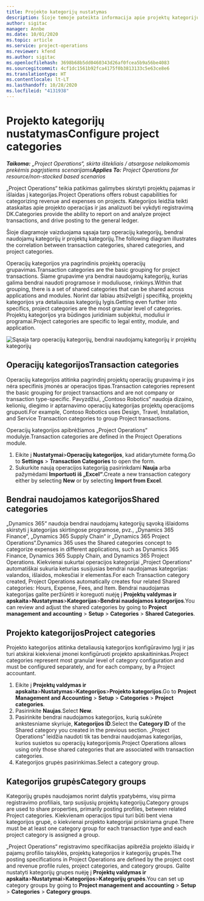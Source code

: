 ```yaml
---
title: Projekto kategorijų nustatymas
description: Šioje temoje pateikta informacija apie projektų kategorijų nustatymą.
author: sigitac
manager: Annbe
ms.date: 10/01/2020
ms.topic: article
ms.service: project-operations
ms.reviewer: kfend
ms.author: sigitac
ms.openlocfilehash: 3698b68b5dd0460343d26af0fcea5b9a56be4083
ms.sourcegitcommit: 4cf1dc1561b92fca4175f0b3813133c5e63ce8e6
ms.translationtype: HT
ms.contentlocale: lt-LT
ms.lasthandoff: 10/28/2020
ms.locfileid: "4131938"
---
```

# <a name="configure-project-categories"></a><span data-ttu-id="aa4dd-103">Projekto kategorijų nustatymas</span><span class="sxs-lookup"><span data-stu-id="aa4dd-103">Configure project categories</span></span>

<span data-ttu-id="aa4dd-104">_**Taikoma:** „Project Operations“, skirta ištekliais / atsargose nelaikomomis prekėmis pagrįstiems scenarijams_</span><span class="sxs-lookup"><span data-stu-id="aa4dd-104">_**Applies To:** Project Operations for resource/non-stocked based scenarios_</span></span>

<span data-ttu-id="aa4dd-105">„Project Operations“ teikia patikimas galimybes skirstyti projektų pajamas ir išlaidas į kategorijas.</span><span class="sxs-lookup"><span data-stu-id="aa4dd-105">Project Operations offers robust capabilities for categorizing revenue and expenses on projects.</span></span> <span data-ttu-id="aa4dd-106">Kategorijos leidžia teikti ataskaitas apie projekto operacijas ir jas analizuoti bei vykdyti registravimą DK.</span><span class="sxs-lookup"><span data-stu-id="aa4dd-106">Categories provide the ability to report on and analyze project transactions, and drive posting to the general ledger.</span></span>

<span data-ttu-id="aa4dd-107">Šioje diagramoje vaizduojama sąsaja tarp operacijų kategorijų, bendrai naudojamų kategorijų ir projektų kategorijų.</span><span class="sxs-lookup"><span data-stu-id="aa4dd-107">The following diagram illustrates the correlation between transaction categories, shared categories, and project categories.</span></span> 

<span data-ttu-id="aa4dd-108">Operacijų kategorijos yra pagrindinis projektų operacijų grupavimas.</span><span class="sxs-lookup"><span data-stu-id="aa4dd-108">Transaction categories are the basic grouping for project transactions.</span></span> <span data-ttu-id="aa4dd-109">Šiame grupavime yra bendrai naudojamų kategorijų, kurias galima bendrai naudoti programose ir moduliuose, rinkinys.</span><span class="sxs-lookup"><span data-stu-id="aa4dd-109">Within that grouping, there is a set of shared categories that can be shared across applications and modules.</span></span> <span data-ttu-id="aa4dd-110">Norint dar labiau atsižvelgti į specifiką, projektų kategorijos yra detaliausias kategorijų lygis.</span><span class="sxs-lookup"><span data-stu-id="aa4dd-110">Getting even further into specifics, project categories are the most granular level of categories.</span></span> <span data-ttu-id="aa4dd-111">Projektų kategorijos yra būdingos juridiniam subjektui, moduliui ir programai.</span><span class="sxs-lookup"><span data-stu-id="aa4dd-111">Project categories are specific to legal entity, module, and application.</span></span>

![Sąsaja tarp operacijų kategorijų, bendrai naudojamų kategorijų ir projektų kategorijų](media/project-categories.png)

## <a name="transaction-categories"></a><span data-ttu-id="aa4dd-113">Operacijų kategorijos</span><span class="sxs-lookup"><span data-stu-id="aa4dd-113">Transaction categories</span></span>

<span data-ttu-id="aa4dd-114">Operacijų kategorijos atitinka pagrindinį projektų operacijų grupavimą ir jos nėra specifinis įmonės ar operacijos tipas.</span><span class="sxs-lookup"><span data-stu-id="aa4dd-114">Transaction categories represent the basic grouping for project transactions and are not company or transaction type-specific.</span></span> <span data-ttu-id="aa4dd-115">Pavyzdžiui, „Contoso Robotics“ naudoja dizaino, kelionių, diegimo ir aptarnavimo operacijų kategorijas projektų operacijoms grupuoti.</span><span class="sxs-lookup"><span data-stu-id="aa4dd-115">For example, Contoso Robotics uses Design, Travel, Installation, and Service Transaction categories to group Project transactions.</span></span>

<span data-ttu-id="aa4dd-116">Operacijų kategorijos apibrėžiamos „Project Operations“ modulyje.</span><span class="sxs-lookup"><span data-stu-id="aa4dd-116">Transaction categories are defined in the Project Operations module.</span></span> 
1. <span data-ttu-id="aa4dd-117">Eikite į **Nustatymai**\>**Operacijų kategorijos**, kad atidarytumėte formą.</span><span class="sxs-lookup"><span data-stu-id="aa4dd-117">Go to **Settings** \> **Transaction Categories** to open the form.</span></span> 
2. <span data-ttu-id="aa4dd-118">Sukurkite naują operacijos kategoriją pasirinkdami **Nauja** arba pažymėdami **Importuoti iš „Excel“**.</span><span class="sxs-lookup"><span data-stu-id="aa4dd-118">Create a new transaction category either by selecting **New** or by selecting **Import from Excel**.</span></span>

## <a name="shared-categories"></a><span data-ttu-id="aa4dd-119">Bendrai naudojamos kategorijos</span><span class="sxs-lookup"><span data-stu-id="aa4dd-119">Shared categories</span></span>

<span data-ttu-id="aa4dd-120">„Dynamics 365“ naudoja bendrai naudojamų kategorijų sąvoką išlaidoms skirstyti į kategorijas skirtingose programose, pvz., „Dynamics 365 Finance“, „Dynamics 365 Supply Chain“ ir „Dynamics 365 Project Operations“.</span><span class="sxs-lookup"><span data-stu-id="aa4dd-120">Dynamics 365 uses the Shared categories concept to categorize expenses in different applications, such as Dynamics 365 Finance, Dynamics 365 Supply Chain, and Dynamics 365 Project Operations.</span></span> <span data-ttu-id="aa4dd-121">Kiekvienai sukurtai operacijos kategorijai „Project Operations“ automatiškai sukuria keturias susijusias bendrai naudojamas kategorijas: valandos, išlaidos, mokesčiai ir elementas.</span><span class="sxs-lookup"><span data-stu-id="aa4dd-121">For each Transaction category created, Project Operations automatically creates four related Shared categories: Hours, Expense, Fees, and Item.</span></span> <span data-ttu-id="aa4dd-122">Bendrai naudojamas kategorijas galite peržiūrėti ir koreguoti nuėję į **Projektų valdymas ir apskaita**\>**Nustatymas**\>**Kategorijas**\>**Bendrai naudojamos kategorijos**.</span><span class="sxs-lookup"><span data-stu-id="aa4dd-122">You can review and adjust the shared categories by going to **Project management and accounting** \> **Setup** \> **Categories** \> **Shared Categories**.</span></span>

## <a name="project-categories"></a><span data-ttu-id="aa4dd-123">Projekto kategorijos</span><span class="sxs-lookup"><span data-stu-id="aa4dd-123">Project categories</span></span>

<span data-ttu-id="aa4dd-124">Projekto kategorijos atitinka detaliausią kategorijos konfigūravimo lygį ir jas turi atskirai kiekvienai įmonei konfigūruoti projekto apskaitininkas.</span><span class="sxs-lookup"><span data-stu-id="aa4dd-124">Project categories represent most granular level of category configuration and must be configured separately, and for each company, by a Project accountant.</span></span>

1. <span data-ttu-id="aa4dd-125">Eikite į **Projektų valdymas ir apskaita**\>**Nustatymas**\>**Kategorijos**\>**Projekto kategorijos**.</span><span class="sxs-lookup"><span data-stu-id="aa4dd-125">Go to **Project Management and Accounting** \> **Setup** \> **Categories** \> **Project categories**.</span></span>
2. <span data-ttu-id="aa4dd-126">Pasirinkite **Naujas**.</span><span class="sxs-lookup"><span data-stu-id="aa4dd-126">Select **New**.</span></span>
3. <span data-ttu-id="aa4dd-127">Pasirinkite bendrai naudojamos kategorijos, kurią sukūrėte ankstesniame skyriuje, **Kategorijos ID**.</span><span class="sxs-lookup"><span data-stu-id="aa4dd-127">Select the **Category ID** of the Shared category you created in the previous section.</span></span> <span data-ttu-id="aa4dd-128">„Project Operations“ leidžia naudoti tik tas bendrai naudojamas kategorijas, kurios susietos su operacijų kategorijomis.</span><span class="sxs-lookup"><span data-stu-id="aa4dd-128">Project Operations allows using only those shared categories that are associated with transaction categories.</span></span>
4. <span data-ttu-id="aa4dd-129">Kategorijos grupės pasirinkimas.</span><span class="sxs-lookup"><span data-stu-id="aa4dd-129">Select a category group.</span></span>

## <a name="category-groups"></a><span data-ttu-id="aa4dd-130">Kategorijos grupės</span><span class="sxs-lookup"><span data-stu-id="aa4dd-130">Category groups</span></span>

<span data-ttu-id="aa4dd-131">Kategorijų grupės naudojamos norint dalytis ypatybėms, visų pirma registravimo profiliais, tarp susijusių projektų kategorijų.</span><span class="sxs-lookup"><span data-stu-id="aa4dd-131">Category groups are used to share properties, primarily posting profiles, between related Project categories.</span></span> <span data-ttu-id="aa4dd-132">Kiekvienam operacijos tipui turi būti bent viena kategorijos grupė, o kiekvienai projekto kategorijai priskiriama grupė.</span><span class="sxs-lookup"><span data-stu-id="aa4dd-132">There must be at least one category group for each transaction type and each project category is assigned a group.</span></span>

<span data-ttu-id="aa4dd-133">„Project Operations“ registravimo specifikacijas apibrėžia projekto išlaidų ir pajamų profilio taisyklės, projektų kategorijos ir kategorijų grupės.</span><span class="sxs-lookup"><span data-stu-id="aa4dd-133">The posting specifications in Project Operations are defined by the project cost and revenue profile rules, project categories, and category groups.</span></span> <span data-ttu-id="aa4dd-134">Galite nustatyti kategorijų grupes nuėję į **Projektų valdymas ir apskaita**\>**Nustatymai**\>**Kategorijos**\>**Kategorijų grupės**.</span><span class="sxs-lookup"><span data-stu-id="aa4dd-134">You can set up category groups by going to **Project management and accounting** \> **Setup** \> **Categories** \> **Category groups**.</span></span>
